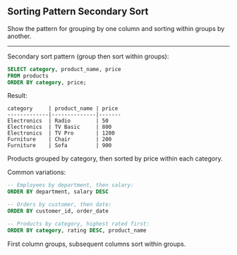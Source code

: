 ## Sorting Pattern Secondary Sort

Show the pattern for grouping by one column and sorting within groups by another.

---

Secondary sort pattern (group then sort within groups):

```sql
SELECT category, product_name, price
FROM products
ORDER BY category, price;
```

Result:
```
category     | product_name | price
-------------|--------------|-------
Electronics  | Radio        | 50
Electronics  | TV Basic     | 800
Electronics  | TV Pro       | 1200
Furniture    | Chair        | 200
Furniture    | Sofa         | 900
```

Products grouped by category, then sorted by price within each category.

Common variations:
```sql
-- Employees by department, then salary:
ORDER BY department, salary DESC

-- Orders by customer, then date:
ORDER BY customer_id, order_date

-- Products by category, highest rated first:
ORDER BY category, rating DESC, product_name
```

First column groups, subsequent columns sort within groups.

